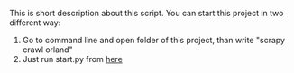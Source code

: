 This is short description about this script.
You can start this project in two different way:
1. Go to command line and open folder of this project, than write "scrapy crawl orland"
2. Just run start.py from [here](https://github.com/Exelery/Parsing/blob/master/orlando/orlando/spiders/start.py)
